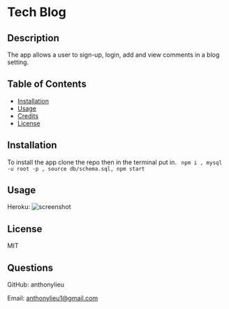 # Tech Blog

## Description

The app allows a user to sign-up, login, add and view comments in a blog setting.

## Table of Contents

- [Installation](#installation)
- [Usage](#usage)
- [Credits](#credits)
- [License](#license)

## Installation

To install the app clone the repo then in the terminal put in.
` npm i , mysql -u root -p , source db/schema.sql, npm start`

## Usage

Heroku:
![screenshot]()

## License

MIT

## Questions

GitHub: anthonylieu

Email: anthonylieu1@gmail.com
